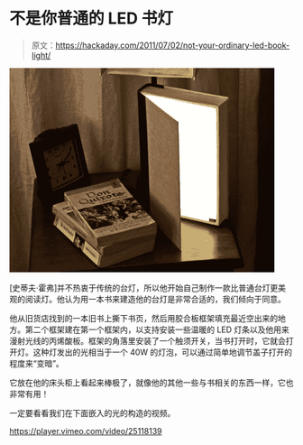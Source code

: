 # 不是你普通的 LED 书灯

> 原文：<https://hackaday.com/2011/07/02/not-your-ordinary-led-book-light/>

![diy_led_book_light](img/974827f9d0ab8091e92bda6e9cf5dceb.png "diy_led_book_light")

[史蒂夫·霍弗]并不热衷于传统的台灯，所以他开始自己制作一款比普通台灯更美观的阅读灯。他认为用一本书来建造他的台灯是非常合适的，我们倾向于同意。

他从旧货店找到的一本旧书上撕下书页，然后用胶合板框架填充最近空出来的地方。第二个框架建在第一个框架内，以支持安装一些温暖的 LED 灯条以及他用来漫射光线的丙烯酸板。框架的角落里安装了一个触须开关，当书打开时，它就会打开灯。这种灯发出的光相当于一个 40W 的灯泡，可以通过简单地调节盖子打开的程度来“变暗”。

它放在他的床头柜上看起来棒极了，就像他的其他一些与书相关的东西一样，它也非常有用！

一定要看看我们在下面嵌入的光的构造的视频。

<https://player.vimeo.com/video/25118139>

</div> </body> </html>